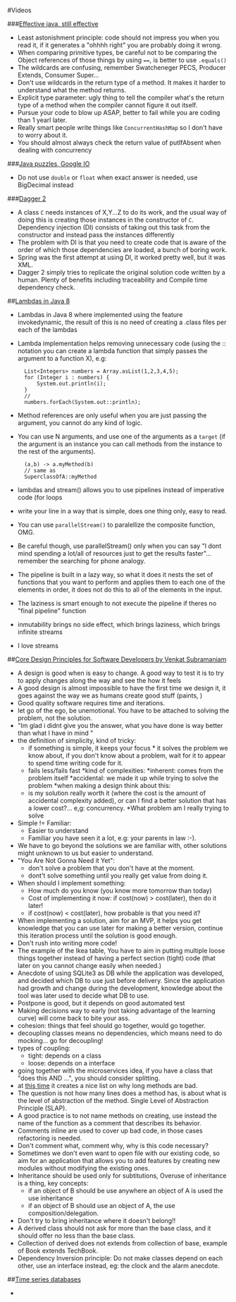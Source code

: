 #Videos

###[Effective java, still effective](https://www.youtube.com/watch?v=V1vQf4qyMXg)
* Least astonishment principle: code should not impress you when you read it, if it generates a "ohhhh right" you are probably doing it wrong.
*  When comparing primitive types, be careful not to be comparing the Object references of those things by using `==`, is better to use `.equals()`
*  The wildcards are confusing, remember Swatcheneger PECS, Producer Extends, Consumer Super...
* Don't use wildcards in the return type of a method. It makes it harder to understand what the method returns.
* Explicit type parameter: ugly thing to tell the compiler what's the return type of a method when the compiler cannot figure it out itself.
* Pursue your code to blow up ASAP, better to fail while you are coding than 1 yearl later.
* Really smart people write things like `ConcurrentHashMap` so I don't have to worry about it.
* You should almost always check the return value of putIfAbsent when dealing with concurrency

###[Java puzzles, Google IO](https://www.youtube.com/watch?v=wbp-3BJWsU8)
* Do not use `double` or `float` when exact answer is needed, use BigDecimal instead

###[Dagger 2](https://www.youtube.com/watch?v=oK_XtfXPkqw)

* A class `C` needs instances of X,Y...Z to do its work, and the usual way of doing this is creating those instances in the constructor of `C`. Dependency injection (DI) consists of taking out this task from the constructor and instead pass the instances differently
* The problem with DI is that you need to create code that is aware of the order of which those dependencies are loaded, a bunch of boring work.
* Spring was the first attempt at using DI, it worked pretty well, but it was XML.
* Dagger 2 simply tries to replicate the original solution code written by a human. Plenty of benefits including traceability and Compile time dependency check.

##[Lambdas in Java 8](https://www.youtube.com/watch?v=1OpAgZvYXLQ)

* Lambdas in Java 8 where implemented using the feature invokedynamic, the result of this is no need of creating a .class files per each of the lambdas
* Lambda implementation helps removing unnecessary code (using the :: notation you can create a lambda function that simply passes the argument to a function X), e.g:

		List<Integers> numbers = Array.asList(1,2,3,4,5);
		for (Integer i : numbers) {
			System.out.println(i);
		}
		//
		numbers.forEach(System.out::println);
* Method references are only useful when you are just passing the argument, you cannot do any kind of logic.
* You can use N arguments, and use one of the arguments as a `target` (if the argument is an instance you can call methods from the instance to the rest of the arguments).

		(a,b) -> a.myMethod(b)
		// same as
		SuperclassOfA::myMethod

* lambdas and stream() allows you to use pipelines instead of imperative code (for loops
* write your line in a way that is simple, does one thing only, easy to read.
* You can use `parallelStream()` to paralellize the composite function, OMG.
* Be careful though, use parallelStream() only when you can say "I dont mind spending a lot/all of resources just to get the results faster"... remember the searching for phone analogy.
* The pipeline is built in a lazy way, so what it does it nests the set of functions that you want to perform and applies them to each one of the elements in order, it does not do this to all of the elements in the input.
* The laziness is smart enough to not execute the pipeline if theres no "final pipeline" function
* inmutability brings no side effect, which brings laziness, which brings infinite streams
* I love streams

##[Core Design Principles for Software Developers by Venkat Subramaniam](https://www.youtube.com/watch?v=llGgO74uXMI#t=21.768723)

* A design is good when is easy to change. A good way to test it is to try to apply changes along the way and see the how it feels
* A good design is almost impossible to have the first time we design it, it goes against the way we as humans create good stuff (paints, )
* Good quality software requires time and iterations.
* let go of the ego, be unemotional. You have to be attached to solving the problem, not the solution.
* "Im glad i didnt give you the answer, what you have done is way better than what I have in mind "
* the definition of simplicity, kind of tricky:
	* if something is simple, it keeps your focus 	* it solves the problem we know about, if you don't know about a problem, wait for it to appear to spend time writing code for it.
	* fails less/fails fast
*kind of complexities:
	*inherent: comes from the problem itself
	*accidental: we made it up while trying to solve the problem
*when making a design think about this:
	* is my solution really worth it (where the cost is the amount of accidental complexity added), or can I find a better solution that has a lower cost?... e,g: concurrency.
	*What problem am I really trying to solve
* Simple != Familiar:
	* Easier to understand
	* Familiar you have seen it a lot, e.g: your parents in law :-).
* We have to go beyond the solutions we are familiar with, other solutions might unknown to us but easier to understand.
* "You Are Not Gonna Need it Yet": 
	* don't solve a problem that you don't have at the moment.
	* dont't solve something until you really get value from doing it.
* When should I implement something:
	* How much do you know (you know more tomorrow than today)
	* Cost of implementing it now: if cost(now) > cost(later), then do it later!
	* if cost(now) < cost(later), how probable is that you need it?
* When implementing a solution, aim for an MVP, it helps you get knowledge that you can use later for making a better version, continue this iteration process until the solution is good enough.
* Don't rush into writing more code!
* The example of the Ikea table, You have to aim in putting multiple loose things together instead of having a perfect section (tight) code (that later on you cannot change easily when needed.)
* Anecdote of using SQLite3 as DB while the application was developed, and decided which DB to use just before delivery. Since the application had growth and change during the development, knowledge about the tool was later used to decide what DB to use.
* Postpone is good, but it depends on good automated test 
* Making decisions way to early (not taking advantage of the learning curve) will come back to bite your ass.
* cohesion: things that feel should go together, would go together.
* decoupling classes means no dependencies, which means need to do mocking... go for decoupling!
* types of coupling:
	* tight: depends on a class
	* loose: depends on a interface
* going together with the microservices idea, if you have a class that "does this AND ...", you should consider splitting.
* at [this time](https://youtu.be/llGgO74uXMI?t=3918) it creates a nice list on why long methods are bad.
* The question is not how many lines does a method has, is about what is the level of abstraction of the method. Single Level of Abstraction Principle (SLAP).
* A good practice is to not name methods on creating, use instead the name of the function as a comment that describes its behavior.
* Comments inline are used to cover up bad code, in those cases refactoring is needed.
* Don't comment what, comment why, why is this code necessary?
* Sometimes we don't even want to open file with our existing code, so aim for an application that allows you to add features by creating new modules without modifying the existing ones.
* Inheritance should be used only for subtitutions, Overuse of inheritance is a thing, key concepts:
	* if an object of B should be use anywhere an object of A is used the use inheritance 
	* if an object of B should use an object of A, the use composition/delegation.
* Don't try to bring inheritance where it doesn't belong!!
* A derived class should not ask for more than the base class, and it should offer no less than the base class.
* Collection of derived does not extends from collection of base, example of Book extends TechBook.
* Dependency Inversion principle: Do not make classes depend on each other, use an interface instead, eg: the clock and the alarm anecdote.

##[Time series databases](https://www.youtube.com/watch?v=SgD3RD2Shg4)

* 

